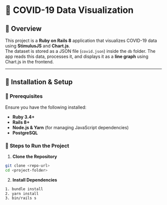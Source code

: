 # 🦠 COVID-19 Data Visualization

## 📌 Overview

This project is a **Ruby on Rails 8** application that visualizes COVID-19 data using **StimulusJS** and **Chart.js**.  
The dataset is stored as a JSON file (`covid.json`) inside the `db` folder. The app reads this data, processes it, and displays it as a **line graph** using Chart.js in the frontend.

---

## 📌 Installation & Setup

### 🔧 **Prerequisites**

Ensure you have the following installed:

- **Ruby 3.4+**
- **Rails 8+**
- **Node.js & Yarn** (for managing JavaScript dependencies)
- **PostgreSQL**

### 🚀 **Steps to Run the Project**

1. **Clone the Repository**

```sh
git clone <repo-url>
cd <project-folder>
```

2. **Install Dependencies**

```sh
1. bundle install
2. yarn install
3. bin/rails s
```
